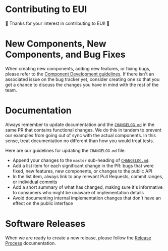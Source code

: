 # Contributing to EUI

🙌 Thanks for your interest in contributing to EUI! 🙌

# New Components, New Components, and Bug Fixes

When creating new components, adding new features, or fixing bugs, please refer to the [Component Development guidelines][docs-components]. If there isn't an associated issue on the bug tracker yet, consider creating one so that you get a chance to discuss the changes you have in mind with the rest of the team.

# Documentation

Always remember to update documentation and the [`CHANGELOG.md`](CHANGELOG.md) in the same PR that contains functional changes. We do this in tandem to prevent our examples from going out of sync with the actual components. In this sense, treat documentation no different than how you would treat tests.

Here are our guidelines for updating the `CHANGELOG.md` file:

* Append your changes to the `master` sub-heading of [`CHANGELOG.md`](CHANGELOG.md).
* Add a list item for each significant change in the PR: bugs that were fixed, new features, new components, or changes to the public API
* In the list item, always link to any relevant Pull Requests, commit ranges, or individual commits
* Add a short summary of what has changed, making sure it's informative to consumers who might be unaware of implementation details
* Avoid documenting internal implementation changes that don't have an effect on the public interface

# Software Releases

When we are ready to create a new release, please follow the [Release Process][docs-releases] documentation.

[docs-components]: wiki/component-development.md
[docs-releases]: wiki/releasing-versions.md

